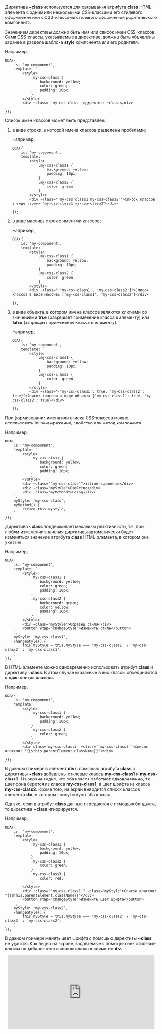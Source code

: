 ﻿Директива **~class** используется для связывания атрибута **class** HTML-элемента с одним или несколькими CSS-классами его стилевого оформления или с CSS-классами стилевого оформления родительского компонента.

Значением директивы должно быть имя или список имен CSS-классов. Сами CSS-классы, указываемые в директиве, должны быть объявлены заранее в разделе шаблона **style** компонента или его родителя.

Например,

```javascript_run_edit_[my-component.js]
ODA({
    is: 'my-component',
    template: `
        <style>
            .my-css-class {
                background: yellow;
                color: green;
                padding: 10px;
            }
        </style>
        <div ~class="'my-css-class'">Директива ~class</div>
    `
});
```

Список имен классов может быть представлен:

1. в виде строки, в которой имена классов разделены пробелами;
    
    Например,
    
    ```javascript_run_edit_[my-component.js]
    ODA({
        is: 'my-component',
        template: `
            <style>
                .my-css-class1 {
                    background: yellow;
                    padding: 10px;
                }
                .my-css-class2 {
                    color: green;
                }
            </style>
            <div ~class="'my-css-class1 my-css-class2'">Список классов в виде строки "my-css-class1 my-css-class2"</div>
        `
    });
    ```

1. в виде массива строк с именами классов;
    
    Например,
    
    ```javascript_run_edit_[my-component.js]
    ODA({
        is: 'my-component',
        template: `
            <style>
                .my-css-class1 {
                    background: yellow;
                    padding: 10px;
                }
                .my-css-class2 {
                    color: green;
                }
            </style>
            <div ~class="['my-css-class1', 'my-css-class2']">Список классов в виде массива ['my-css-class1', 'my-css-class2']</div>
        `
    });
    ```

1. в виде объекта, в котором имена классов являются ключами со значениями **true** (разрешает применение класса к элементу) или **false** (запрещает применение класса к элементу).
    
    Например,
    
    ```javascript_run_edit_[my-component.js]
    ODA({
        is: 'my-component',
        template: `
            <style>
                .my-css-class1 {
                    background: yellow;
                    padding: 10px;
                }
                .my-css-class2 {
                    color: green;
                }
            </style>
            <div ~class="{'my-css-class1': true, 'my-css-class2': true}">Список классов в виде объекта {'my-css-class1': true, 'my-css-class2': true}</div>
        `
    });
    ```

При формировании имени или списка CSS-классов можно использовать inline-выражение, свойство или метод компонента.

Например,

```javascript_run_edit_[my-component.js]
ODA({
    is: 'my-component',
    template: `
        <style>
            .my-css-class {
                background: yellow;
                color: green;
                padding: 10px;
            }
        </style>
        <div ~class="'my-css-class'">inline-выражение</div>
        <div ~class="myStyle">Свойство</div>
        <div ~class="myMethod">Метод</div>
    `,
    myStyle: 'my-css-class',
    myMethod() {
        return this.myStyle;
    }
});
```

Директива **~class** поддерживает механизм реактивности, т.е. при любом изменении значения директивы автоматически будет изменяться значение атрибута **class** HTML-элемента, в котором она указана.

Например,

```javascript_run_edit_[my-component.js]
ODA({
    is: 'my-component',
    template: `
        <style>
            .my-css-class1 {
                background: yellow;
                color: green;
                padding: 10px;
            }
            .my-css-class2 {
                background: green;
                color: yellow;
                padding: 10px;
            }
        </style>
        <div ~class="myStyle">Образец стиля</div>
        <button @tap="changeStyle">Изменить стиль</button>
    `,
    myStyle: 'my-css-class1',
    changeStyle() {
        this.myStyle = this.myStyle === 'my-css-class1' ? 'my-css-class2' : 'my-css-class1';
    }
});
```

















В HTML-элементе можно одновременно использовать атрибут **class** и директиву **~class**. В этом случае указанные в них классы объединяются в один список классов.

Например,

```javascript_run_edit_[my-component.js]
ODA({
    is: 'my-component',
    template: `
        <style>
            .my-css-class1 {
                background: yellow;
                padding: 10px;
            }
            .my-css-class2 {
                color: green;
            }
        </style>
        <div class="my-css-class1" ~class="'my-css-class2'">Список классов: "{{$this.parentElement.className}}"</div>
    `
});
```

В данном примере в элемент **div** с помощью атрибута **class** и директивы **~class** добавлены стилевые классы **my-css-class1** и **my-css-class2**. На экране видно, что оба класса работают одновременно, т.к. цвет фона берется из класса **my-css-class1**, а цвет шрифта из класса **my-css-class2**. Кроме того, на экран выводится список классов элемента **div**, в котором присутствуют оба класса.

Однако, если в атрибут **class** данные передаются с помощью биндинга, то директива **~class** игнорируется.

Например,

```javascript_run_edit_error_[my-component.js]
ODA({
    is: 'my-component',
    template: `
        <style>
            .my-css-class1 {
                background: yellow;
                padding: 10px;
            }
            .my-css-class2 {
                color: green;
            }
            .my-css-class3 {
                color: red;
            }
        </style>
        <div :class="'my-css-class1'" ~class="myStyle">Список классов: "{{$this.parentElement.className}}"</div>
        <button @tap="changeStyle">Изменить цвет шрифта</button>
    `,
    myStyle: 'my-css-class2',
    changeStyle() {
        this.myStyle = this.myStyle === 'my-css-class2' ? 'my-css-class3' : 'my-css-class2';
    }
});
```

В данном примере менять цвет шрифта с помощью директивы **~class** не удастся. Как видно на экране, задаваемые с помощью нее стилевые классы не добавляются в список классов элемента **div**.

<div style="position:relative;padding-bottom:48%; margin:10px">
    <iframe src="https://www.youtube.com/embed/H43hAmTDLqM?start=0" frameborder="0" allow="accelerometer; autoplay; encrypted-media; gyroscope; picture-in-picture" allowfullscreen
    	style="position:absolute;width:100%;height:100%;"></iframe>
</div>


